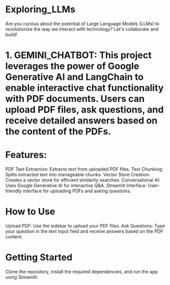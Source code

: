 # Exploring_LLMs
 
Are you curious about the potential of Large Language Models (LLMs) to revolutionize the way we interact with technology? Let's collaborate and build!

# 1. GEMINI_CHATBOT: This project leverages the power of Google Generative AI and LangChain to enable interactive chat functionality with PDF documents. Users can upload PDF files, ask questions, and receive detailed answers based on the content of the PDFs.

# Features:
PDF Text Extraction: Extracts text from uploaded PDF files.
Text Chunking: Splits extracted text into manageable chunks.
Vector Store Creation: Creates a vector store for efficient similarity searches.
Conversational AI: Uses Google Generative AI for interactive Q&A.
Streamlit Interface: User-friendly interface for uploading PDFs and asking questions.

# How to Use
Upload PDF: Use the sidebar to upload your PDF files.
Ask Questions: Type your question in the text input field and receive answers based on the PDF content.

# Getting Started
Clone the repository, install the required dependencies, and run the app using Streamlit.
